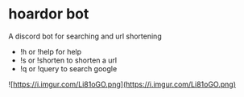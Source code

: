 # hoardor bot
A discord bot for searching and url shortening

- !h or !help for help
- !s or !shorten to shorten a url
- !q or !query to search google

![https://i.imgur.com/Li81oGO.png](https://i.imgur.com/Li81oGO.png)
